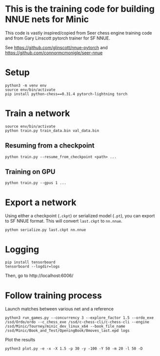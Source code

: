 # This is the training code for building NNUE nets for Minic #

This code is vastly inspired/copied from Seer chess engine training code and from Gary Linscott pytorch trainer for SF NNUE.

See https://github.com/glinscott/nnue-pytorch and https://github.com/connormcmonigle/seer-nnue

# Setup
```
python3 -m venv env
source env/bin/activate
pip install python-chess==0.31.4 pytorch-lightning torch
```

# Train a network

```
source env/bin/activate
python train.py train_data.bin val_data.bin
```

## Resuming from a checkpoint
```
python train.py --resume_from_checkpoint <path> ...
```

## Training on GPU
```
python train.py --gpus 1 ...
```

# Export a network

Using either a checkpoint (`.ckpt`) or serialized model (`.pt`),
you can export to SF NNUE format.  This will convert `last.ckpt`
to `nn.nnue`.
```
python serialize.py last.ckpt nn.nnue
```

# Logging

```
pip install tensorboard
tensorboard --logdir=logs
```
Then, go to http://localhost:6006/

# Follow training process

Launch matches between various net and a reference
```
python3 run_games.py --concurrency 3 --explore_factor 1.5 --ordo_exe /ssd/Ordo/ordo --c_chess_exe /ssd/c-chess-cli/c-chess-cli --engine /ssd/Minic/Tourney/minic_dev_linux_x64 --book_file_name /ssd/Minic/Book_and_Test/OpeningBook/8moves_last.epd logs
```

Plot the results
```
python3 plot.py -e -x -X 1.5 -p 30 -y -100 -Y 50 -m 20 -l 50 -D
```
